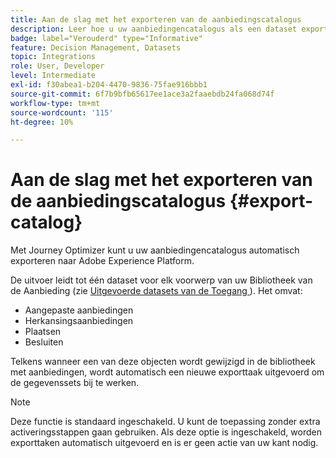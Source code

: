 ```yaml
---
title: Aan de slag met het exporteren van de aanbiedingscatalogus
description: Leer hoe u uw aanbiedingencatalogus als een dataset exporteert
badge: label="Verouderd" type="Informative"
feature: Decision Management, Datasets
topic: Integrations
role: User, Developer
level: Intermediate
exl-id: f30abea1-b204-4470-9836-75fae916bbb1
source-git-commit: 6f7b9bfb65617ee1ace3a2faaebdb24fa068d74f
workflow-type: tm+mt
source-wordcount: '115'
ht-degree: 10%

---
```


# Aan de slag met het exporteren van de aanbiedingscatalogus {#export-catalog}

Met Journey Optimizer kunt u uw aanbiedingencatalogus automatisch exporteren naar Adobe Experience Platform.

De uitvoer leidt tot één dataset voor elk voorwerp van uw Bibliotheek van de Aanbieding (zie [ Uitgevoerde datasets van de Toegang ](../export-catalog/access-dataset.md)). Het omvat:

* Aangepaste aanbiedingen
* Herkansingsaanbiedingen
* Plaatsen
* Besluiten

Telkens wanneer een van deze objecten wordt gewijzigd in de bibliotheek met aanbiedingen, wordt automatisch een nieuwe exporttaak uitgevoerd om de gegevenssets bij te werken.

>[!NOTE]
>
>Deze functie is standaard ingeschakeld. U kunt de toepassing zonder extra activeringsstappen gaan gebruiken. Als deze optie is ingeschakeld, worden exporttaken automatisch uitgevoerd en is er geen actie van uw kant nodig.

<!--
>[!NOTE]
>
>This feature is not enabled by default. If you want to use it, reach out to your Adobe contact to have it activated for your catalog. Once it is enabled, export jobs will be automated and will require no action from your side.
-->

